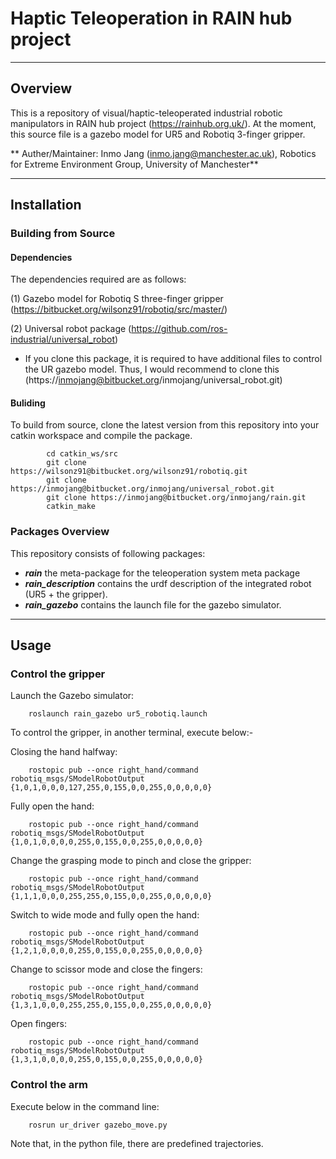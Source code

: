 # Haptic Teleoperation in RAIN hub project
---
## Overview
This is a repository of visual/haptic-teleoperated industrial robotic manipulators in RAIN hub project (https://rainhub.org.uk/). 
At the moment, this source file is a gazebo model for UR5 and Robotiq 3-finger gripper. 

** Auther/Maintainer: Inmo Jang (inmo.jang@manchester.ac.uk), Robotics for Extreme Environment Group, University of Manchester**

---
## Installation

### Building from Source

#### Dependencies
The dependencies required are as follows:

(1) Gazebo model for Robotiq S three-finger gripper (https://bitbucket.org/wilsonz91/robotiq/src/master/)

(2) Universal robot package (https://github.com/ros-industrial/universal_robot)
  
  - If you clone this package, it is required to have additional files to control the UR gazebo model. Thus, I would recommend to clone this (https://inmojang@bitbucket.org/inmojang/universal_robot.git) 


#### Buliding
To build from source, clone the latest version from this repository into your catkin workspace and compile the package.
    
	        cd catkin_ws/src
	        git clone https://wilsonz91@bitbucket.org/wilsonz91/robotiq.git
            git clone https://inmojang@bitbucket.org/inmojang/universal_robot.git
	        git clone https://inmojang@bitbucket.org/inmojang/rain.git
            catkin_make

### Packages Overview

This repository consists of following packages:

* ***rain*** the meta-package for the teleoperation system meta package
* ***rain_description*** contains the urdf description of the integrated robot (UR5 + the gripper).
* ***rain_gazebo*** contains the launch file for the gazebo simulator.


---
## Usage

### Control the gripper
Launch the Gazebo simulator:

        roslaunch rain_gazebo ur5_robotiq.launch

To control the gripper, in another terminal, execute below:-

Closing the hand halfway:

        rostopic pub --once right_hand/command robotiq_msgs/SModelRobotOutput {1,0,1,0,0,0,127,255,0,155,0,0,255,0,0,0,0,0}

Fully open the hand:

        rostopic pub --once right_hand/command robotiq_msgs/SModelRobotOutput {1,0,1,0,0,0,0,255,0,155,0,0,255,0,0,0,0,0}

Change the grasping mode to pinch and close the gripper:

        rostopic pub --once right_hand/command robotiq_msgs/SModelRobotOutput {1,1,1,0,0,0,255,255,0,155,0,0,255,0,0,0,0,0}

Switch to wide mode and fully open the hand:

        rostopic pub --once right_hand/command robotiq_msgs/SModelRobotOutput {1,2,1,0,0,0,0,255,0,155,0,0,255,0,0,0,0,0}

Change to scissor mode and close the fingers:

        rostopic pub --once right_hand/command robotiq_msgs/SModelRobotOutput {1,3,1,0,0,0,255,255,0,155,0,0,255,0,0,0,0,0}

Open fingers:

        rostopic pub --once right_hand/command robotiq_msgs/SModelRobotOutput {1,3,1,0,0,0,0,255,0,155,0,0,255,0,0,0,0,0}


### Control the arm

Execute below in the command line: 

        rosrun ur_driver gazebo_move.py

Note that, in the python file, there are predefined trajectories. 
